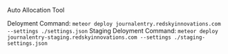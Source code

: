 Auto Allocation Tool

Deloyment Command: `meteor deploy journalentry.redskyinnovations.com --settings ./settings.json`
Staging Deloyment Command: `meteor deploy journalentry-staging.redskyinnovations.com --settings ./staging-settings.json`

